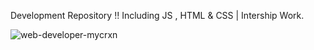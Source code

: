 Development Repository !!
Including JS , HTML & CSS | Intership Work.

   ![web-developer-mycrxn](https://github.com/17arhaan/Dev_1/assets/123371085/ad382894-b9ba-4f85-9845-a0878a30ef24)
